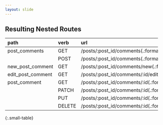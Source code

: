 ```yaml
---
layout: slide
---
```


## Resulting Nested Routes

| path | verb | url | action |
|:-----|:-----|:----|:-------|
| post_comments | GET | /posts/:post_id/comments(.:format) | comments#index |
| | POST | /posts/:post_id/comments(.:format) | comments#create |
| new_post_comment | GET | /posts/:post_id/comments/new(.:format) | comments#new |
| edit_post_comment | GET | /posts/:post_id/comments/:id/edit(.:format) | comments#edit |
| post_comment | GET | /posts/:post_id/comments/:id(.:format) | comments#show |
| | PATCH | /posts/:post_id/comments/:id(.:format) | comments#update |
| | PUT | /posts/:post_id/comments/:id(.:format) | comments#update |
| | DELETE | /posts/:post_id/comments/:id(.:format) | comments#destroy |
{:.small-table}
